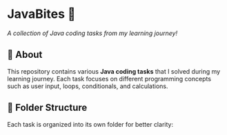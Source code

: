 # JavaBites 🚀  
*A collection of Java coding tasks from my learning journey!*  

## 📌 About  
This repository contains various **Java coding tasks** that I solved during my learning journey. Each task focuses on different programming concepts such as user input, loops, conditionals, and calculations.  

## 📂 Folder Structure  
Each task is organized into its own folder for better clarity:  

